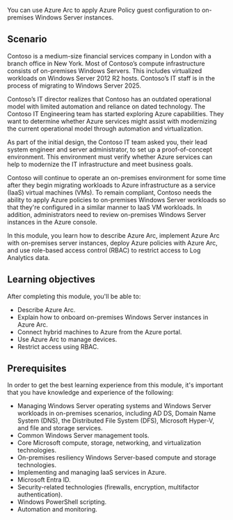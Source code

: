 You can use Azure Arc to apply Azure Policy guest configuration to on-premises Windows Server instances.

## Scenario

Contoso is a medium-size financial services company in London with a branch office in New York. Most of Contoso’s compute infrastructure consists of on-premises Windows Servers. This includes virtualized workloads on Windows Server 2012 R2 hosts. Contoso’s IT staff is in the process of migrating to Windows Server 2025.

Contoso’s IT director realizes that Contoso has an outdated operational model with limited automation and reliance on dated technology. The Contoso IT Engineering team has started exploring Azure capabilities. They want to determine whether Azure services might assist with modernizing the current operational model through automation and virtualization.

As part of the initial design, the Contoso IT team asked you, their lead system engineer and server administrator, to set up a proof-of-concept environment. This environment must verify whether Azure services can help to modernize the IT infrastructure and meet business goals.

Contoso will continue to operate an on-premises environment for some time after they begin migrating workloads to Azure infrastructure as a service (IaaS) virtual machines (VMs). To remain compliant, Contoso needs the ability to apply Azure policies to on-premises Windows Server workloads so that they're configured in a similar manner to IaaS VM workloads. In addition, administrators need to review on-premises Windows Server instances in the Azure console.

In this module, you learn how to describe Azure Arc, implement Azure Arc with on-premises server instances, deploy Azure policies with Azure Arc, and use role-based access control (RBAC) to restrict access to Log Analytics data.

## Learning objectives

After completing this module, you'll be able to:

- Describe Azure Arc.
- Explain how to onboard on-premises Windows Server instances in Azure Arc.
- Connect hybrid machines to Azure from the Azure portal.
- Use Azure Arc to manage devices.
- Restrict access using RBAC.

## Prerequisites

In order to get the best learning experience from this module, it's important that you have knowledge and experience of the following:

- Managing Windows Server operating systems and Windows Server workloads in on-premises scenarios, including AD DS, Domain Name System (DNS), the Distributed File System (DFS), Microsoft Hyper-V, and file and storage services.
- Common Windows Server management tools.
- Core Microsoft compute, storage, networking, and virtualization technologies.
- On-premises resiliency Windows Server-based compute and storage technologies.
- Implementing and managing IaaS services in Azure.
- Microsoft Entra ID.
- Security-related technologies (firewalls, encryption, multifactor authentication).
- Windows PowerShell scripting.
- Automation and monitoring.
